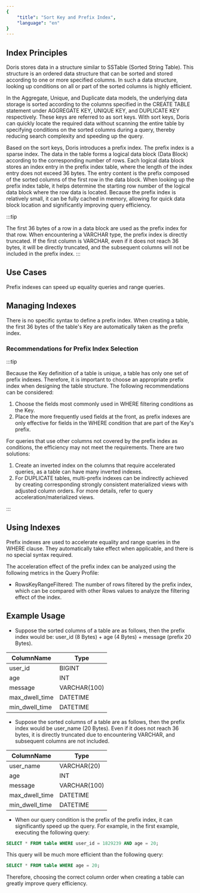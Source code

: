 ```yaml
---
{
    "title": "Sort Key and Prefix Index",
    "language": "en"
}
---
```


<!--
Licensed to the Apache Software Foundation (ASF) under one
or more contributor license agreements.  See the NOTICE file
distributed with this work for additional information
regarding copyright ownership.  The ASF licenses this file
to you under the Apache License, Version 2.0 (the
"License"); you may not use this file except in compliance
with the License.  You may obtain a copy of the License at

  http://www.apache.org/licenses/LICENSE-2.0

Unless required by applicable law or agreed to in writing,
software distributed under the License is distributed on an
"AS IS" BASIS, WITHOUT WARRANTIES OR CONDITIONS OF ANY
KIND, either express or implied.  See the License for the
specific language governing permissions and limitations
under the License.
-->


## Index Principles

Doris stores data in a structure similar to SSTable (Sorted String Table). This structure is an ordered data structure that can be sorted and stored according to one or more specified columns. In such a data structure, looking up conditions on all or part of the sorted columns is highly efficient.

In the Aggregate, Unique, and Duplicate data models, the underlying data storage is sorted according to the columns specified in the CREATE TABLE statement under AGGREGATE KEY, UNIQUE KEY, and DUPLICATE KEY respectively. These keys are referred to as sort keys. With sort keys, Doris can quickly locate the required data without scanning the entire table by specifying conditions on the sorted columns during a query, thereby reducing search complexity and speeding up the query.

Based on the sort keys, Doris introduces a prefix index. The prefix index is a sparse index. The data in the table forms a logical data block (Data Block) according to the corresponding number of rows. Each logical data block stores an index entry in the prefix index table, where the length of the index entry does not exceed 36 bytes. The entry content is the prefix composed of the sorted columns of the first row in the data block. When looking up the prefix index table, it helps determine the starting row number of the logical data block where the row data is located. Because the prefix index is relatively small, it can be fully cached in memory, allowing for quick data block location and significantly improving query efficiency.

:::tip

The first 36 bytes of a row in a data block are used as the prefix index for that row. When encountering a VARCHAR type, the prefix index is directly truncated. If the first column is VARCHAR, even if it does not reach 36 bytes, it will be directly truncated, and the subsequent columns will not be included in the prefix index.
:::

## Use Cases

Prefix indexes can speed up equality queries and range queries.

## Managing Indexes

There is no specific syntax to define a prefix index. When creating a table, the first 36 bytes of the table's Key are automatically taken as the prefix index.

### Recommendations for Prefix Index Selection

:::tip

Because the Key definition of a table is unique, a table has only one set of prefix indexes. Therefore, it is important to choose an appropriate prefix index when designing the table structure. The following recommendations can be considered:
1. Choose the fields most commonly used in WHERE filtering conditions as the Key.
2. Place the more frequently used fields at the front, as prefix indexes are only effective for fields in the WHERE condition that are part of the Key's prefix.

For queries that use other columns not covered by the prefix index as conditions, the efficiency may not meet the requirements. There are two solutions:
1. Create an inverted index on the columns that require accelerated queries, as a table can have many inverted indexes.
2. For DUPLICATE tables, multi-prefix indexes can be indirectly achieved by creating corresponding strongly consistent materialized views with adjusted column orders. For more details, refer to query acceleration/materialized views.

:::

## Using Indexes

Prefix indexes are used to accelerate equality and range queries in the WHERE clause. They automatically take effect when applicable, and there is no special syntax required.

The acceleration effect of the prefix index can be analyzed using the following metrics in the Query Profile:
- RowsKeyRangeFiltered: The number of rows filtered by the prefix index, which can be compared with other Rows values to analyze the filtering effect of the index.

## Example Usage

-   Suppose the sorted columns of a table are as follows, then the prefix index would be: user_id (8 Bytes) + age (4 Bytes) + message (prefix 20 Bytes).

| ColumnName     | Type         |
| -------------- | ------------ |
| user_id        | BIGINT       |
| age            | INT          |
| message        | VARCHAR(100) |
| max_dwell_time | DATETIME     |
| min_dwell_time | DATETIME     |

-   Suppose the sorted columns of a table are as follows, then the prefix index would be user_name (20 Bytes). Even if it does not reach 36 bytes, it is directly truncated due to encountering VARCHAR, and subsequent columns are not included.

| ColumnName     | Type         |
| -------------- | ------------ |
| user_name      | VARCHAR(20)  |
| age            | INT          |
| message        | VARCHAR(100) |
| max_dwell_time | DATETIME     |
| min_dwell_time | DATETIME     |

-   When our query condition is the prefix of the prefix index, it can significantly speed up the query. For example, in the first example, executing the following query:

```sql
SELECT * FROM table WHERE user_id = 1829239 AND age = 20;
```

This query will be much more efficient than the following query:

```sql
SELECT * FROM table WHERE age = 20;
```

Therefore, choosing the correct column order when creating a table can greatly improve query efficiency.

